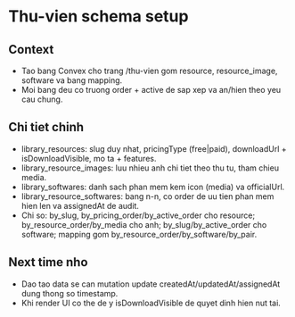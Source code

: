 # Thu-vien schema setup

## Context
- Tao bang Convex cho trang /thu-vien gom resource, resource_image, software va bang mapping.
- Moi bang deu co truong order + active de sap xep va an/hien theo yeu cau chung.

## Chi tiet chinh
- library_resources: slug duy nhat, pricingType (free|paid), downloadUrl + isDownloadVisible, mo ta + features.
- library_resource_images: luu nhieu anh chi tiet theo thu tu, tham chieu media.
- library_softwares: danh sach phan mem kem icon (media) va officialUrl.
- library_resource_softwares: bang n-n, co order de uu tien phan mem hien len va assignedAt de audit.
- Chi so: by_slug, by_pricing_order/by_active_order cho resource; by_resource_order/by_media cho anh; by_slug/by_active_order cho software; mapping gom by_resource_order/by_software/by_pair.

## Next time nho
- Dao tao data se can mutation update createdAt/updatedAt/assignedAt dung thong so timestamp.
- Khi render UI co the de y isDownloadVisible de quyet dinh hien nut tai.
